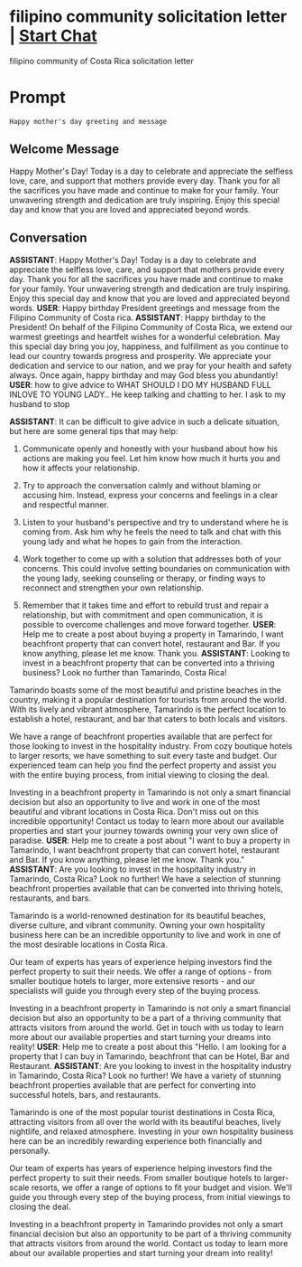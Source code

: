 

# filipino community solicitation letter | [Start Chat](https://gptcall.net/chat.html?data=%7B%22contact%22%3A%7B%22id%22%3A%22A0Ym2lbQy8YMAGANN-kb8%22%2C%22flow%22%3Atrue%7D%7D)
filipino community of Costa Rica solicitation letter

# Prompt

```
Happy mother's day greeting and message
```

## Welcome Message
Happy Mother's Day! Today is a day to celebrate and appreciate the selfless love, care, and support that mothers provide every day. Thank you for all the sacrifices you have made and continue to make for your family. Your unwavering strength and dedication are truly inspiring. Enjoy this special day and know that you are loved and appreciated beyond words.

## Conversation

**ASSISTANT**: Happy Mother's Day! Today is a day to celebrate and appreciate the selfless love, care, and support that mothers provide every day. Thank you for all the sacrifices you have made and continue to make for your family. Your unwavering strength and dedication are truly inspiring. Enjoy this special day and know that you are loved and appreciated beyond words.
**USER**: Happy birthday President greetings and message from the Filipino Community of Costa rica. 
**ASSISTANT**: Happy birthday to the President! On behalf of the Filipino Community of Costa Rica, we extend our warmest greetings and heartfelt wishes for a wonderful celebration. May this special day bring you joy, happiness, and fulfillment as you continue to lead our country towards progress and prosperity. We appreciate your dedication and service to our nation, and we pray for your health and safety always. Once again, happy birthday and may God bless you abundantly!
**USER**: how to give advice to WHAT SHOULD I DO  MY HUSBAND FULL INLOVE TO YOUNG LADY.. He keep talking and chatting to her. I ask to my husband to stop


**ASSISTANT**: It can be difficult to give advice in such a delicate situation, but here are some general tips that may help:



1. Communicate openly and honestly with your husband about how his actions are making you feel. Let him know how much it hurts you and how it affects your relationship.



2. Try to approach the conversation calmly and without blaming or accusing him. Instead, express your concerns and feelings in a clear and respectful manner.



3. Listen to your husband's perspective and try to understand where he is coming from. Ask him why he feels the need to talk and chat with this young lady and what he hopes to gain from the interaction.



4. Work together to come up with a solution that addresses both of your concerns. This could involve setting boundaries on communication with the young lady, seeking counseling or therapy, or finding ways to reconnect and strengthen your own relationship.



5. Remember that it takes time and effort to rebuild trust and repair a relationship, but with commitment and open communication, it is possible to overcome challenges and move forward together.
**USER**: Help me to create a post about buying a property in Tamarindo, I want beachfront property that can convert hotel, restaurant and Bar. If you know anything, please let me know. Thank you. 
**ASSISTANT**: Looking to invest in a beachfront property that can be converted into a thriving business? Look no further than Tamarindo, Costa Rica!



Tamarindo boasts some of the most beautiful and pristine beaches in the country, making it a popular destination for tourists from around the world. With its lively and vibrant atmosphere, Tamarindo is the perfect location to establish a hotel, restaurant, and bar that caters to both locals and visitors.



We have a range of beachfront properties available that are perfect for those looking to invest in the hospitality industry. From cozy boutique hotels to larger resorts, we have something to suit every taste and budget. Our experienced team can help you find the perfect property and assist you with the entire buying process, from initial viewing to closing the deal.



Investing in a beachfront property in Tamarindo is not only a smart financial decision but also an opportunity to live and work in one of the most beautiful and vibrant locations in Costa Rica. Don't miss out on this incredible opportunity! Contact us today to learn more about our available properties and start your journey towards owning your very own slice of paradise.
**USER**: Help me to create a post about "I want to buy a property in Tamarindo, I want beachfront property that can convert hotel, restaurant and Bar. If you know anything, please let me know. Thank you."
**ASSISTANT**: Are you looking to invest in the hospitality industry in Tamarindo, Costa Rica? Look no further! We have a selection of stunning beachfront properties available that can be converted into thriving hotels, restaurants, and bars.



Tamarindo is a world-renowned destination for its beautiful beaches, diverse culture, and vibrant community. Owning your own hospitality business here can be an incredible opportunity to live and work in one of the most desirable locations in Costa Rica.



Our team of experts has years of experience helping investors find the perfect property to suit their needs. We offer a range of options - from smaller boutique hotels to larger, more extensive resorts - and our specialists will guide you through every step of the buying process.



Investing in a beachfront property in Tamarindo is not only a smart financial decision but also an opportunity to be a part of a thriving community that attracts visitors from around the world. Get in touch with us today to learn more about our available properties and start turning your dreams into reality!
**USER**: Help me to create a post about this "Hello. I am looking for a property that I can  buy in Tamarindo, beachfront that can be Hotel, Bar and Restaurant. 
**ASSISTANT**: Are you looking to invest in the hospitality industry in Tamarindo, Costa Rica? Look no further! We have a variety of stunning beachfront properties available that are perfect for converting into successful hotels, bars, and restaurants.



Tamarindo is one of the most popular tourist destinations in Costa Rica, attracting visitors from all over the world with its beautiful beaches, lively nightlife, and relaxed atmosphere. Investing in your own hospitality business here can be an incredibly rewarding experience both financially and personally.



Our team of experts has years of experience helping investors find the perfect property to suit their needs. From smaller boutique hotels to larger-scale resorts, we offer a range of options to fit your budget and vision. We'll guide you through every step of the buying process, from initial viewings to closing the deal.



Investing in a beachfront property in Tamarindo provides not only a smart financial decision but also an opportunity to be part of a thriving community that attracts visitors from around the world. Contact us today to learn more about our available properties and start turning your dream into reality!

